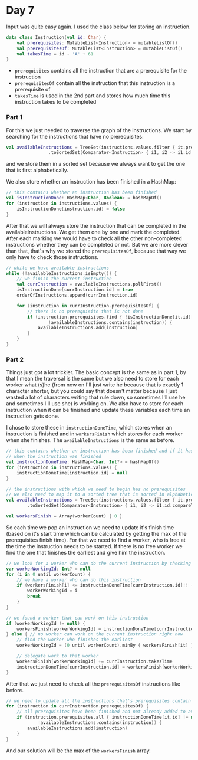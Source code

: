 # Day 7
Input was quite easy again. I used the class below for storing an instruction.

```kotlin
data class Instruction(val id: Char) {
    val prerequisites: MutableList<Instruction> = mutableListOf()
    val prerequisitesOf: MutableList<Instruction> = mutableListOf()
    val takesTime = id - 'A' + 61
}
```

  * `prerequisites` contains all the instruction that are a prerequisite for the instruction
  * `prerequisitesOf` contain all the instruction that this instruction is a prerequisite of
  * `takesTime` is used in the 2nd part and stores how much time this instruction takes to be completed
  
### Part 1
For this we just needed to traverse the graph of the instructions. We start by searching for the instructions
that have no prerequisites:

```kotlin
val availableInstructions = TreeSet(instructions.values.filter { it.prerequisites.isEmpty() }
                .toSortedSet(Comparator<Instruction> { i1, i2 -> i1.id.compareTo(i2.id) }))
```

and we store them in a sorted set because we always want to get the one that is first alphabetically.

We also store whether an instruction has been finished in a HashMap:

```kotlin
// this contains whether an instruction has been finished
val isInstructionDone: HashMap<Char, Boolean> = hashMapOf()
for (instruction in instructions.values) {
    isInstructionDone[instruction.id] = false
}
```

After that we will always store the instruction that can be completed in the availableInstructions. We get
them one by one and mark the completed. After each marking we would have to check all the other non-completed
instructions whether they can be completed or not. But we are more clever than that, that's why we stored the
`prerequisitesOf`, because that way we only have to check those instructions.

```kotlin
// while we have available instructions
while (!availableInstructions.isEmpty()) {
    // we finish the current instruction
    val currInstruction = availableInstructions.pollFirst()
    isInstructionDone[currInstruction.id] = true
    orderOfInstructions.append(currInstruction.id)

    for (instruction in currInstruction.prerequisitesOf) {
        // there is no prerequisite that is not done
        if (instruction.prerequisites.find { !isInstructionDone[it.id]!! } == null &&
                !availableInstructions.contains(instruction)) {
            availableInstructions.add(instruction)
        }
    }
}
```

### Part 2
Things just got a lot trickier. The basic concept is the same as in part 1, by that I mean the traversal is the same
but we also need to store for each worker what (s)he (from now on I'll just write he because that is exactly
1 character shorter, but you could say that doesn't matter because I just wasted a lot of characters writing
that rule down, so sometimes I'll use he and sometimes I'll use she) is working on. We also have to store for
each instruction when it can be finished and update these variables each time an instruction gets done.

I chose to store these in `instructionDoneTime`, which stores when an instruction is finished and in `workersFinish`
which stores for each worker when she finishes. The `availableInstructions` is the same as before.

```kotlin
// this contains whether an instruction has been finished and if it has it stores
// when the instruction was finished
val instructionDoneTime: HashMap<Char, Int?> = hashMapOf()
for (instruction in instructions.values) {
    instructionDoneTime[instruction.id] = null
}

// the instructions with which we need to begin has no prerequisites
// we also need to map it to a sorted tree that is sorted in alphabetical order
val availableInstructions = TreeSet(instructions.values.filter { it.prerequisites.isEmpty() }
        .toSortedSet(Comparator<Instruction> { i1, i2 -> i1.id.compareTo(i2.id) }))

val workersFinish = Array(workerCount) { 0 }
```

So each time we pop an instruction we need to update it's finish time (based on it's start time which can be
calculated by getting the max of the prerequisites finish time). For that we need to find a worker, who is free
at the time the instruction needs to be started. If there is no free worker we find the one that finishes the earliest
and give him the instruction.

```kotlin
// we look for a worker who can do the current instruction by checking when (s)he finishes
var workerWorkingId: Int? = null
for (i in 0 until workerCount) {
    // we have a worker who can do this instruction
    if (workersFinish[i] <= instructionDoneTime[currInstruction.id]!! - currInstruction.takesTime) {
        workerWorkingId = i
        break
    }
}

// we found a worker that can work on this instruction
if (workerWorkingId != null) {
    workersFinish[workerWorkingId] = instructionDoneTime[currInstruction.id]!!
} else { // no worker can work on the current instruction right now
    // find the worker who finishes the earliest
    workerWorkingId = (0 until workerCount).minBy { workersFinish[it] }!!

    // delegate work to that worker
    workersFinish[workerWorkingId] += currInstruction.takesTime
    instructionDoneTime[currInstruction.id] = workersFinish[workerWorkingId]
}
```

After that we just need to check all the `prerequisitesOf` instructions like before.

```kotlin
// we need to update all the instructions that's prerequisites contain the current instruction
for (instruction in currInstruction.prerequisitesOf) {
    // all prerequisites have been finished and not already added to available
    if (instruction.prerequisites.all { instructionDoneTime[it.id] != null } &&
            !availableInstructions.contains(instruction)) {
        availableInstructions.add(instruction)
    }
}
```

And our solution will be the max of the `workersFinish` array.
